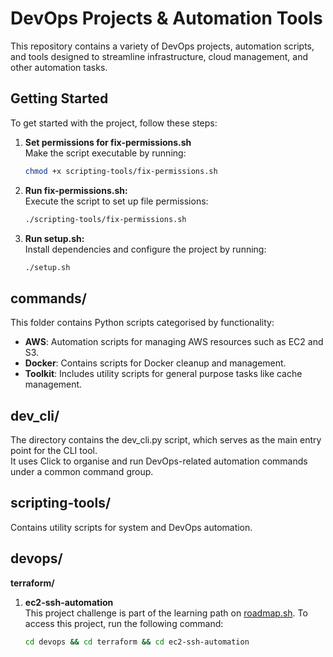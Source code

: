 # DevOps Projects & Automation Tools
This repository contains a variety of DevOps projects, automation scripts, and tools designed to streamline infrastructure, cloud management, and other automation tasks.

## Getting Started
To get started with the project, follow these steps:  
1. **Set permissions for fix-permissions.sh**  
   Make the script executable by running:
   
   ```bash
   chmod +x scripting-tools/fix-permissions.sh
   ```

3. **Run fix-permissions.sh:**  
   Execute the script to set up file permissions:

   ```bash
   ./scripting-tools/fix-permissions.sh
   ```

4. **Run setup.sh:**  
   Install dependencies and configure the project by running:

   ```bash
   ./setup.sh
   ```

## commands/
This folder contains Python scripts categorised by functionality:
* **AWS**: Automation scripts for managing AWS resources such as EC2 and S3.
* **Docker**: Contains scripts for Docker cleanup and management.
* **Toolkit**: Includes utility scripts for general purpose tasks like cache management.

## dev_cli/
The directory contains the dev_cli.py script, which serves as the main entry point for the CLI tool.  
It uses Click to organise and run DevOps-related automation commands under a common command group.

## scripting-tools/
Contains utility scripts for system and DevOps automation.

## devops/
**terraform/**
1. **ec2-ssh-automation**  
   This project challenge is part of the learning path on [roadmap.sh](https://roadmap.sh/projects/ssh-remote-server-setup).
   To access this project, run the following command:

   ```bash
   cd devops && cd terraform && cd ec2-ssh-automation
   ```
